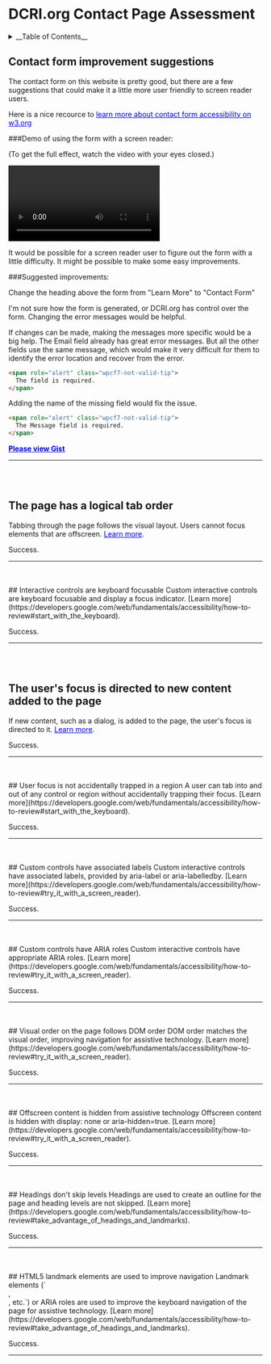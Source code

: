 <style>
img {
	max-width:99%;
}
a {
  color: blue;
}
pre {
  font: inherit;
  word-wrap: break-word;
  background: none;
  border: none;
}
</style>

# DCRI.org Contact Page Assessment



<details>
<summary>__Table of Contents__</summary>

[toc]

</details>


## Contact form improvement suggestions

The contact form on this website is pretty good, but there are a few suggestions that could make it a little more user friendly to screen reader users.

Here is a nice recource to [learn more about contact form accessibility on w3.org](https://www.w3.org/WAI/tutorials/forms/notifications/)

###Demo of using the form with a screen reader:

(To get the full effect, watch the video with your eyes closed.)

<video controls title="demo of using the form with a screen reader.">
  <source src="assets/dcri-contact-form-sml.mp4" type="video/mp4">
Your browser does not support the video tag.
</video> 

It would be possible for a screen reader user to figure out the form with a little difficulty. It might be possible to make some easy improvements.

###Suggested improvements:

Change the heading above the form from "Learn More" to "Contact Form" 

I'm not sure how the form is generated, or DCRI.org has control over the form. Changing the error messages would be helpful.

If changes can be made, making the messages more specific would be a big help.  The Email field already has great error messages. But all the other fields use the same message, which would make it very difficult for them to identify the error location and recover from the error.

```html
<span role="alert" class="wpcf7-not-valid-tip">
  The field is required.
</span>
```
Adding the name of the missing field would fix the issue.

```html
<span role="alert" class="wpcf7-not-valid-tip">
  The Message field is required.
</span>
```

__[Please view Gist](https://gist.github.com/jhc36-duke-edu/81b6a0dffd84f78e778e9e45115ba6cc/revisions)__
<hr>
<br>
<br>

## The page has a logical tab order
Tabbing through the page follows the visual layout. Users cannot focus elements that are offscreen. [Learn more](https://developers.google.com/web/fundamentals/accessibility/how-to-review#start_with_the_keyboard).

Success.

<hr>
<br>
<br>
## Interactive controls are keyboard focusable
Custom interactive controls are keyboard focusable and display a focus indicator. [Learn more](https://developers.google.com/web/fundamentals/accessibility/how-to-review#start_with_the_keyboard).

Success.

<hr>
<br>
<br>


## The user's focus is directed to new content added to the page
If new content, such as a dialog, is added to the page, the user's focus is directed to it. [Learn more](https://developers.google.com/web/fundamentals/accessibility/how-to-review#start_with_the_keyboard).

Success.
<hr>
<br>
<br>
## User focus is not accidentally trapped in a region
A user can tab into and out of any control or region without accidentally trapping their focus. [Learn more](https://developers.google.com/web/fundamentals/accessibility/how-to-review#start_with_the_keyboard).

Success.
<hr>
<br>
<br>
## Custom controls have associated labels
Custom interactive controls have associated labels, provided by aria-label or aria-labelledby. [Learn more](https://developers.google.com/web/fundamentals/accessibility/how-to-review#try_it_with_a_screen_reader).

Success.
<hr>
<br>
<br>
## Custom controls have ARIA roles
Custom interactive controls have appropriate ARIA roles. [Learn more](https://developers.google.com/web/fundamentals/accessibility/how-to-review#try_it_with_a_screen_reader).

Success.
<hr>
<br>
<br>
## Visual order on the page follows DOM order
DOM order matches the visual order, improving navigation for assistive technology. [Learn more](https://developers.google.com/web/fundamentals/accessibility/how-to-review#try_it_with_a_screen_reader).

Success.
<hr>
<br>
<br>
## Offscreen content is hidden from assistive technology
Offscreen content is hidden with display: none or aria-hidden=true. [Learn more](https://developers.google.com/web/fundamentals/accessibility/how-to-review#try_it_with_a_screen_reader).

Success.
<hr>
<br>
<br>
## Headings don't skip levels
Headings are used to create an outline for the page and heading levels are not skipped. [Learn more](https://developers.google.com/web/fundamentals/accessibility/how-to-review#take_advantage_of_headings_and_landmarks).

Success.
<hr>
<br>
<br>
## HTML5 landmark elements are used to improve navigation
Landmark elements (`<main>, <nav>, etc.`) or ARIA roles are used to improve the keyboard navigation of the page for assistive technology. [Learn more](https://developers.google.com/web/fundamentals/accessibility/how-to-review#take_advantage_of_headings_and_landmarks).

Success.
<hr>
<br>
<br>